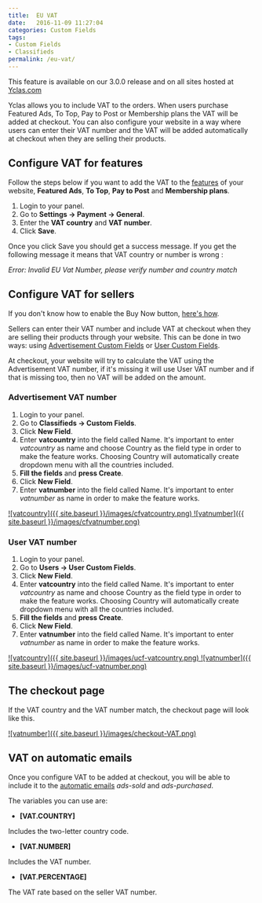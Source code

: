 ```yaml
---
title:  EU VAT
date:   2016-11-09 11:27:04
categories: Custom Fields
tags: 
- Custom Fields
- Classifieds
permalink: /eu-vat/
---
```

<div class="alert alert-warning">
<strong><i class="glyphicon glyphicon-warning-sign"></i> </strong>  This feature is available on our 3.0.0 release and on all sites hosted at <a href="https://yclas.com">Yclas.com</a>
</div>

Yclas allows you to include VAT to the orders. When users purchase Featured Ads, To Top, Pay to Post or Membership plans the VAT will be added at checkout. You can also configure your website in a way where users can enter their VAT number and the VAT will be added automatically at checkout when they are selling their products.

## Configure VAT for features

Follow the steps below if you want to add the VAT to the [features](https://docs.yclas.com/how-to-earn-money/) of your website, **Featured Ads**, **To Top**, **Pay to Post** and **Membership plans**.

1. Login to your panel.
2. Go to **Settings -> Payment -> General**.
3. Enter the **VAT country** and **VAT number**.
4. Click **Save**.

Once you click Save you should get a success message. If you get the following message it means that VAT country or number is wrong :

_Error: Invalid EU Vat Number, please verify number and country match_


## Configure VAT for sellers

If you don't know how to enable the Buy Now button, [here's how](https://docs.yclas.com/pay-directly-from-ad/#how-to-activate-buy-now-button).

Sellers can enter their VAT number and include VAT at checkout when they are selling their products through your website. This can be done in two ways: using [Advertisement Custom Fields](https://docs.yclas.com/how-to-create-custom-fields/) or [User Custom Fields](https://docs.yclas.com/users-custom-fields/). 

At checkout, your website will try to calculate the VAT using the Advertisement VAT number, if it's missing it will use User VAT number and if that is missing too, then no VAT will be added on the amount.

### Advertisement VAT number

1. Login to your panel.
2. Go to **Classifieds -> Custom Fields**.
3. Click **New Field**.
4. Enter **vatcountry** into the field called Name. It's important to enter _vatcountry_ as name and choose Country as the field type in order to make the feature works. Choosing Country will automatically create dropdown menu with all the countries included. 
5. **Fill the fields** and **press Create**.
6. Click **New Field**.
7. Enter **vatnumber** into the field called Name. It's important to enter _vatnumber_ as name in order to make the feature works.

<a href="//docs.yclas.com/images/cfvatcountry.png" class="thumbnail gallery-item" data-gallery>
![vatcountry]({{ site.baseurl }}/images/cfvatcountry.png)
</a>

<a href="//docs.yclas.com/images/cfvatnumber.png" class="thumbnail gallery-item" data-gallery>
![vatnumber]({{ site.baseurl }}/images/cfvatnumber.png)
</a>

### User VAT number

1. Login to your panel.
2. Go to **Users -> User Custom Fields**.
3. Click **New Field**.
4. Enter **vatcountry** into the field called Name. It's important to enter _vatcountry_ as name and choose Country as the field type in order to make the feature works. Choosing Country will automatically create dropdown menu with all the countries included. 
5. **Fill the fields** and **press Create**.
6. Click **New Field**.
7. Enter **vatnumber** into the field called Name. It's important to enter _vatnumber_ as name in order to make the feature works.

<a href="//docs.yclas.com/images/ucf-vatcountry.png" class="thumbnail gallery-item" data-gallery>
![vatcountry]({{ site.baseurl }}/images/ucf-vatcountry.png)
</a>

<a href="//docs.yclas.com/images/private-site.png" class="thumbnail gallery-item" data-gallery>
![vatnumber]({{ site.baseurl }}/images/ucf-vatnumber.png)
</a>


## The checkout page

If the VAT country and the VAT number match, the checkout page will look like this.

<a href="//docs.yclas.com/images/checkout-VAT.png" class="thumbnail gallery-item" data-gallery>
![vatnumber]({{ site.baseurl }}/images/checkout-VAT.png)
</a>


## VAT on automatic emails

Once you configure VAT to be added at checkout, you will be able to include it to the [automatic emails]({{site.baseurl}}/automatic-emails-sent-to-users/) _ads-sold_ and _ads-purchased_.

The variables you can use are:

+ **[VAT.COUNTRY]**

Includes the two-letter country code.

+ **[VAT.NUMBER]**

Includes the VAT number.

+ **[VAT.PERCENTAGE]**

The VAT rate based on the seller VAT number.

